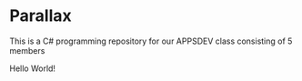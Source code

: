 # Parallax
This is a C# programming repository for our APPSDEV class consisting of 5 members

Hello World!
